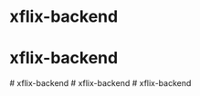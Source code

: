 # xflix-backend
# xflix-backend
#   x f l i x - b a c k e n d  
 # xflix-backend
#   x f l i x - b a c k e n d  
 